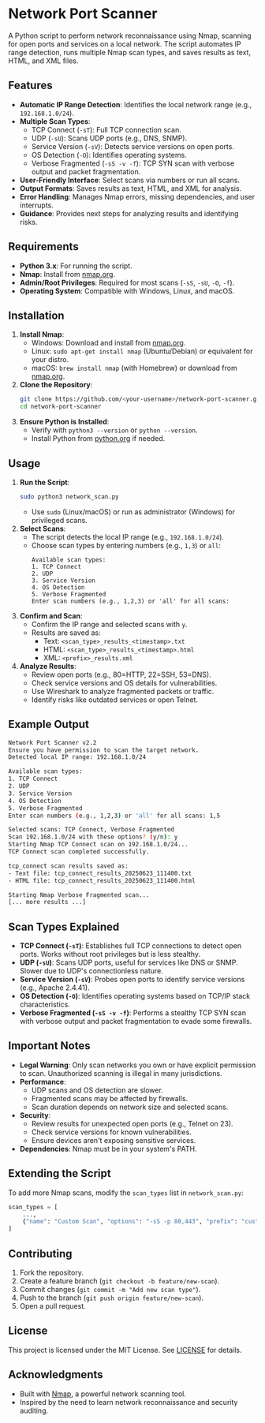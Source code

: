 # Network Port Scanner

A Python script to perform network reconnaissance using Nmap, scanning for open ports and services on a local network. The script automates IP range detection, runs multiple Nmap scan types, and saves results as text, HTML, and XML files.

## Features
- **Automatic IP Range Detection**: Identifies the local network range (e.g., `192.168.1.0/24`).
- **Multiple Scan Types**:
  - TCP Connect (`-sT`): Full TCP connection scan.
  - UDP (`-sU`): Scans UDP ports (e.g., DNS, SNMP).
  - Service Version (`-sV`): Detects service versions on open ports.
  - OS Detection (`-O`): Identifies operating systems.
  - Verbose Fragmented (`-sS -v -f`): TCP SYN scan with verbose output and packet fragmentation.
- **User-Friendly Interface**: Select scans via numbers or run all scans.
- **Output Formats**: Saves results as text, HTML, and XML for analysis.
- **Error Handling**: Manages Nmap errors, missing dependencies, and user interrupts.
- **Guidance**: Provides next steps for analyzing results and identifying risks.

## Requirements
- **Python 3.x**: For running the script.
- **Nmap**: Install from [nmap.org](https://nmap.org/download.html).
- **Admin/Root Privileges**: Required for most scans (`-sS`, `-sU`, `-O`, `-f`).
- **Operating System**: Compatible with Windows, Linux, and macOS.

## Installation
1. **Install Nmap**:
   - Windows: Download and install from [nmap.org](https://nmap.org/download.html).
   - Linux: `sudo apt-get install nmap` (Ubuntu/Debian) or equivalent for your distro.
   - macOS: `brew install nmap` (with Homebrew) or download from [nmap.org](https://nmap.org/download.html).
2. **Clone the Repository**:
   ```bash
   git clone https://github.com/<your-username>/network-port-scanner.git
   cd network-port-scanner
   ```
3. **Ensure Python is Installed**:
   - Verify with `python3 --version` or `python --version`.
   - Install Python from [python.org](https://www.python.org/downloads/) if needed.

## Usage
1. **Run the Script**:
   ```bash
   sudo python3 network_scan.py
   ```
   - Use `sudo` (Linux/macOS) or run as administrator (Windows) for privileged scans.
2. **Select Scans**:
   - The script detects the local IP range (e.g., `192.168.1.0/24`).
   - Choose scan types by entering numbers (e.g., `1,3`) or `all`:
     ```
     Available scan types:
     1. TCP Connect
     2. UDP
     3. Service Version
     4. OS Detection
     5. Verbose Fragmented
     Enter scan numbers (e.g., 1,2,3) or 'all' for all scans:
     ```
3. **Confirm and Scan**:
   - Confirm the IP range and selected scans with `y`.
   - Results are saved as:
     - Text: `<scan_type>_results_<timestamp>.txt`
     - HTML: `<scan_type>_results_<timestamp>.html`
     - XML: `<prefix>_results.xml`
4. **Analyze Results**:
   - Review open ports (e.g., 80=HTTP, 22=SSH, 53=DNS).
   - Check service versions and OS details for vulnerabilities.
   - Use Wireshark to analyze fragmented packets or traffic.
   - Identify risks like outdated services or open Telnet.

## Example Output
```bash
Network Port Scanner v2.2
Ensure you have permission to scan the target network.
Detected local IP range: 192.168.1.0/24

Available scan types:
1. TCP Connect
2. UDP
3. Service Version
4. OS Detection
5. Verbose Fragmented
Enter scan numbers (e.g., 1,2,3) or 'all' for all scans: 1,5

Selected scans: TCP Connect, Verbose Fragmented
Scan 192.168.1.0/24 with these options? (y/n): y
Starting Nmap TCP Connect scan on 192.168.1.0/24...
TCP Connect scan completed successfully.

tcp_connect scan results saved as:
- Text file: tcp_connect_results_20250623_111400.txt
- HTML file: tcp_connect_results_20250623_111400.html

Starting Nmap Verbose Fragmented scan...
[... more results ...]
```

## Scan Types Explained
- **TCP Connect (`-sT`)**: Establishes full TCP connections to detect open ports. Works without root privileges but is less stealthy.
- **UDP (`-sU`)**: Scans UDP ports, useful for services like DNS or SNMP. Slower due to UDP's connectionless nature.
- **Service Version (`-sV`)**: Probes open ports to identify service versions (e.g., Apache 2.4.41).
- **OS Detection (`-O`)**: Identifies operating systems based on TCP/IP stack characteristics.
- **Verbose Fragmented (`-sS -v -f`)**: Performs a stealthy TCP SYN scan with verbose output and packet fragmentation to evade some firewalls.

## Important Notes
- **Legal Warning**: Only scan networks you own or have explicit permission to scan. Unauthorized scanning is illegal in many jurisdictions.
- **Performance**:
  - UDP scans and OS detection are slower.
  - Fragmented scans may be affected by firewalls.
  - Scan duration depends on network size and selected scans.
- **Security**:
  - Review results for unexpected open ports (e.g., Telnet on 23).
  - Check service versions for known vulnerabilities.
  - Ensure devices aren't exposing sensitive services.
- **Dependencies**: Nmap must be in your system's PATH.

## Extending the Script
To add more Nmap scans, modify the `scan_types` list in `network_scan.py`:
```python
scan_types = [
    ...,
    {"name": "Custom Scan", "options": "-sS -p 80,443", "prefix": "custom"}
]
```

## Contributing
1. Fork the repository.
2. Create a feature branch (`git checkout -b feature/new-scan`).
3. Commit changes (`git commit -m "Add new scan type"`).
4. Push to the branch (`git push origin feature/new-scan`).
5. Open a pull request.

## License
This project is licensed under the MIT License. See [LICENSE](LICENSE) for details.

## Acknowledgments
- Built with [Nmap](https://nmap.org/), a powerful network scanning tool.
- Inspired by the need to learn network reconnaissance and security auditing.
